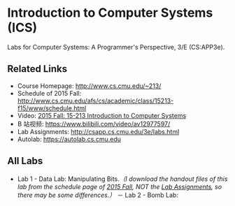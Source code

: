 # Introduction to Computer Systems (ICS)

Labs for Computer Systems: A Programmer's Perspective, 3/E (CS:APP3e).

## Related Links

- Course Homepage: http://www.cs.cmu.edu/~213/
- Schedule of 2015 Fall: http://www.cs.cmu.edu/afs/cs/academic/class/15213-f15/www/schedule.html
- Video: [2015 Fall: 15-213	Introduction to Computer Systems](https://scs.hosted.panopto.com/Panopto/Pages/Sessions/List.aspx#folderID=%22b96d90ae-9871-4fae-91e2-b1627b43e25e%22&sortColumn=1&sortAscending=true)
- B 站视频: https://www.bilibili.com/video/av12977597/
- Lab Assignments: http://csapp.cs.cmu.edu/3e/labs.html
- Autolab: https://autolab.cs.cmu.edu

## All Labs

- Lab 1 - Data Lab: Manipulating Bits.*（I download the handout files of this lab from the schedule page of [2015 Fall](http://www.cs.cmu.edu/afs/cs/academic/class/15213-f15/www/schedule.html), NOT the [Lab Assignments](http://csapp.cs.cmu.edu/3e/labs.html), so there may be some differences.）*
－ Lab 2 - Bomb Lab:
